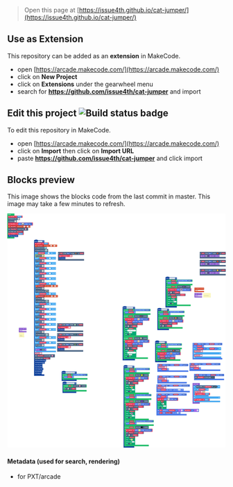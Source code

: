  


> Open this page at [https://issue4th.github.io/cat-jumper/](https://issue4th.github.io/cat-jumper/)

## Use as Extension

This repository can be added as an **extension** in MakeCode.

* open [https://arcade.makecode.com/](https://arcade.makecode.com/)
* click on **New Project**
* click on **Extensions** under the gearwheel menu
* search for **https://github.com/issue4th/cat-jumper** and import

## Edit this project ![Build status badge](https://github.com/issue4th/cat-jumper/workflows/MakeCode/badge.svg)

To edit this repository in MakeCode.

* open [https://arcade.makecode.com/](https://arcade.makecode.com/)
* click on **Import** then click on **Import URL**
* paste **https://github.com/issue4th/cat-jumper** and click import

## Blocks preview

This image shows the blocks code from the last commit in master.
This image may take a few minutes to refresh.

![A rendered view of the blocks](https://github.com/issue4th/cat-jumper/raw/master/.github/makecode/blocks.png)

#### Metadata (used for search, rendering)

* for PXT/arcade
<script src="https://makecode.com/gh-pages-embed.js"></script><script>makeCodeRender("{{ site.makecode.home_url }}", "{{ site.github.owner_name }}/{{ site.github.repository_name }}");</script>
